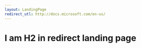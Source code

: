 ```yaml
---
layout: LandingPage
redirect_utl: http://docs.microsoft.com/en-us/
---
```


# I am H2 in redirect landing page